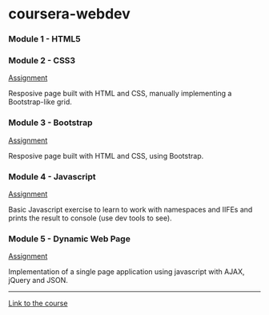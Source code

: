# coursera-webdev

### Module 1 - HTML5

### Module 2 - CSS3
[Assignment](https://fulcus.github.io/coursera-webdev/module2-solution/)

Resposive page built with HTML and CSS, manually implementing a Bootstrap-like grid.

### Module 3 - Bootstrap
[Assignment](https://fulcus.github.io/coursera-webdev/module3-solution/)

Resposive page built with HTML and CSS, using Bootstrap.

### Module 4 - Javascript
[Assignment](https://fulcus.github.io/coursera-webdev/module4-solution/)

Basic Javascript exercise to learn to work with namespaces and IIFEs and prints the result to console (use dev tools to see).

### Module 5 - Dynamic Web Page
[Assignment](https://fulcus.github.io/coursera-webdev/module5-solution/index.html)

Implementation of a single page application using javascript with AJAX, jQuery and JSON.

---

[Link to the course](https://www.coursera.org/learn/html-css-javascript-for-web-developers/)
